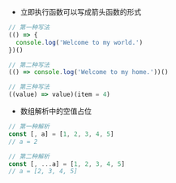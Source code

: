 - 立即执行函数可以写成箭头函数的形式

```javascript
// 第一种写法
(() => {
  console.log('Welcome to my world.')
})()

// 第二种写法
(() => console.log('Welcome to my home.'))()

// 第三种写法
((value) => value)(item = 4)
```

- 数组解析中的空值占位

```javascript
// 第一种解析
const [, a] = [1, 2, 3, 4, 5]
// a = 2

// 第二种解析
const [, ...a] = [1, 2, 3, 4, 5]
// a = [2, 3, 4, 5]
```
